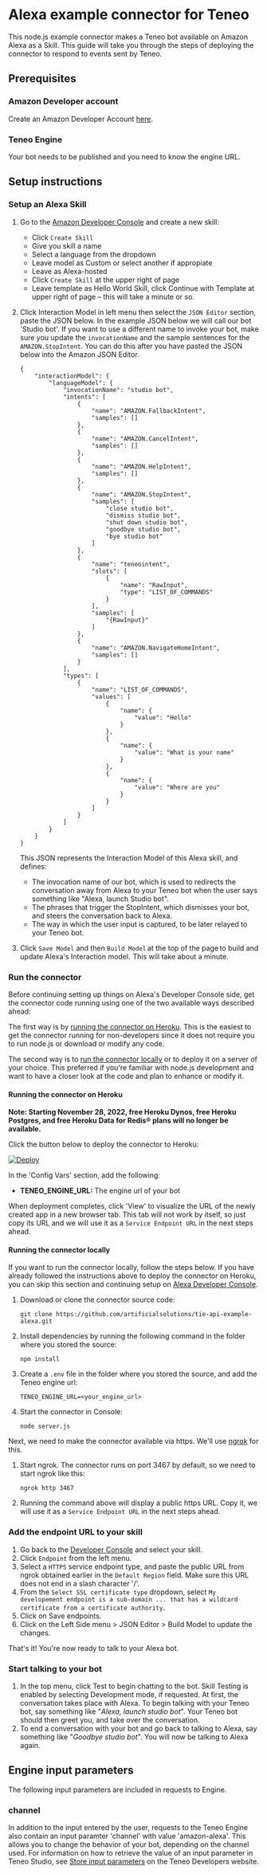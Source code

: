 # Alexa example connector for Teneo
This node.js example connector makes a Teneo bot available on Amazon Alexa as a Skill. This guide will take you through the steps of deploying the connector to respond to events sent by Teneo.

## Prerequisites
### Amazon Developer account
Create an Amazon Developer Account [here](https://developer.amazon.com/alexa).

### Teneo Engine
Your bot needs to be published and you need to know the engine URL.

## Setup instructions
### Setup an Alexa Skill
1. Go to the [Amazon Developer Console](https://developer.amazon.com/alexa/console/ask) and create a new skill:
	* Click `Create Skill`
	* Give you skill a name
	* Select a language from the dropdown
	* Leave model as Custom or select another if appropiate
	* Leave as Alexa-hosted
	* Click `Create Skill` at the upper right of page
	* Leave template as Hello World Skill, click Continue with Template at upper right of page – this will take a minute or so.
	
2. Click Interaction Model in left menu then select the `JSON Editor` section, paste the JSON below. 
	 In the example JSON below we will call our bot 'Studio bot'. If you want to use a different name to invoke your bot, make sure you update the `invocationName` and the sample sentences for the `AMAZON.StopIntent`. You can do this after you have pasted the JSON below into the Amazon JSON Editor.

    ```
    {
        "interactionModel": {
            "languageModel": {
                "invocationName": "studio bot",
                "intents": [
                    {
                        "name": "AMAZON.FallbackIntent",
                        "samples": []
                    },
                    {
                        "name": "AMAZON.CancelIntent",
                        "samples": []
                    },
                    {
                        "name": "AMAZON.HelpIntent",
                        "samples": []
                    },
                    {
                        "name": "AMAZON.StopIntent",
                        "samples": [
                            "close studio bot",
                            "dismiss studio bot",
                            "shut down studio bot",
                            "goodbye studio bot",
                            "bye studio bot"
                        ]
                    },
                    {
                        "name": "teneointent",
                        "slots": [
                            {
                                "name": "RawInput",
                                "type": "LIST_OF_COMMANDS"
                            }
                        ],
                        "samples": [
                            "{RawInput}"
                        ]
                    },
                    {
                        "name": "AMAZON.NavigateHomeIntent",
                        "samples": []
                    }
                ],
                "types": [
                    {
                        "name": "LIST_OF_COMMANDS",
                        "values": [
                            {
                                "name": {
                                    "value": "Hello"
                                }
                            },
                            {
                                "name": {
                                    "value": "What is your name"
                                }
                            },
                            {
                                "name": {
                                    "value": "Where are you"
                                }
                            }
                        ]
                    }
                ]
            }
        }
    }
    ```
    This JSON represents the Interaction Model of this Alexa skill, and defines:  
    * The invocation name of our bot, which is used to redirects the conversation away from Alexa to your Teneo bot when the user says something like "Alexa, launch Studio bot".
    * The phrases that trigger the StopIntent, which dismisses your bot, and steers the conversation back to Alexa.
    * The way in which the user input is captured, to be later relayed to your Teneo bot.
 
3. Click `Save Model` and then `Build Model` at the top of the page to build and update Alexa's Interaction model.  This will take about a minute. 

### Run the connector
Before continuing setting up things on Alexa's Developer Console side, get the connector code running using one of the two available ways described ahead:

The first way is by [running the connector on Heroku](#running-the-connector-on-heroku). This is the easiest to get the connector running for non-developers since it does not require you to run node.js or download or modify any code.

The second way is to [run the connector locally](#running-the-connector-locally) or to deploy it on a server of your choice. This preferred if you're familiar with node.js development and want to have a closer look at the code and plan to enhance or modify it.

#### Running the connector on Heroku

**Note: Starting November 28, 2022, free Heroku Dynos, free Heroku Postgres, and free Heroku Data for Redis® plans will no longer be available.**

Click the button below to deploy the connector to Heroku:

[![Deploy](https://www.herokucdn.com/deploy/button.svg?classes=heroku)](https://heroku.com/deploy?template=https://github.com/artificialsolutions/tie-api-example-alexa/)

In the 'Config Vars' section, add the following:
* **TENEO_ENGINE_URL:** The engine url of your bot

When deployment completes, click 'View' to visualize the URL of the newly created app in a new browser tab. This tab will not work by itself, so just copy its URL and we will use it as a `Service Endpoint URL` in the next steps ahead.

#### Running the connector locally
If you want to run the connector locally, follow the steps below. If you have already followed the instructions above to deploy the connector on Heroku, you can skip this section and continuing setup on [Alexa Developer Console](#add-the-endpoint-url-to-your-skill).
1. Download or clone the connector source code:
    ```
    git clone https://github.com/artificialsolutions/tie-api-example-alexa.git
    ```
2. Install dependencies by running the following command in the folder where you stored the source:
    ```
    npm install
    ``` 
3. Create a `.env` file in the folder where you stored the source, and add the Teneo engine url:
    ```
    TENEO_ENGINE_URL=<your_engine_url>
    ```
4. Start the connector in Console:
    ```
    node server.js
    ```
    
Next, we need to make the connector available via https. We'll use [ngrok](https://ngrok.com) for this.

1. Start ngrok. The connector runs on port 3467 by default, so we need to start ngrok like this:
    ```
    ngrok http 3467
    ```
2. Running the command above will display a public https URL. Copy it, we will use it as a `Service Endpoint URL` in the next steps ahead.


### Add the endpoint URL to your skill
1. Go back to the [Developer Console](https://developer.amazon.com/alexa/console/ask) and select your skill.
2. Click `Endpoint` from the left menu.
3. Select a `HTTPS` service endpoint type, and paste the public URL from ngrok obtained earlier in the `Default Region` field. Make sure this URL does not end in a slash character '/'.
4. From the `Select SSL certificate type` dropdown, select `My developement endpoint is a sub-domain ... that has a wildcard certificate from a certificate authority`.
5. Click on Save endpoints.
6. Click on the Left Side menu > JSON Editor > Build Model to update the changes.

That's it! You're now ready to talk to your Alexa bot.

### Start talking to your bot
1. In the top menu, click Test to begin chatting to the bot. Skill Testing is enabled by selecting Development mode, if requested. At first, the conversation takes place with Alexa. To begin talking with your Teneo bot, say something like "_Alexa, launch studio bot_". Your Teneo bot should then greet you, and take over the conversation. 
2. To end a conversation with your bot and go back to talking to Alexa, say something like "_Goodbye studio bot_". You will now be talking to Alexa again.

## Engine input parameters
The following input parameters are included in requests to Engine.

### channel
In addition to the input entered by the user, requests to the Teneo Engine also contain an input paramter 'channel' with value 'amazon-alexa'. This allows you to change the behavior of your bot, depending on the channel used. For information on how to retrieve the value of an input parameter in Teneo Studio, see [Store input parameters](https://developers.teneo.ai/article/build/scripting/how-to/store-input-parameters) on the Teneo Developers website.

